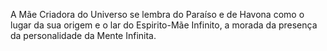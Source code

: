 ﻿A Mãe Criadora do Universo se lembra do Paraíso e de Havona como o lugar da sua origem e o lar do Espirito-Mãe Infinito, a morada da presença da personalidade da Mente Infinita.